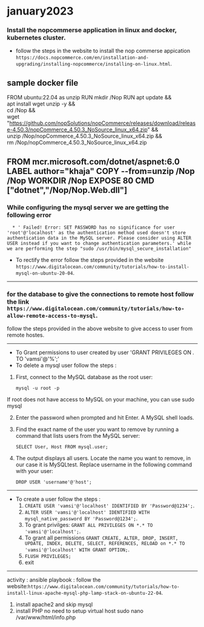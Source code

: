 # january2023
### Install the nopcommerse application in linux and docker, kubernetes cluster.
 * follow the steps in the website to install the nop commerse appication `https://docs.nopcommerce.com/en/installation-and-upgrading/installing-nopcommerce/installing-on-linux.html`.

sample docker file 
---
FROM ubuntu:22.04 as unzip
RUN mkdir /Nop
RUN apt update && \
    apt install wget unzip -y && \
    cd /Nop && \
    wget "https://github.com/nopSolutions/nopCommerce/releases/download/release-4.50.3/nopCommerce_4.50.3_NoSource_linux_x64.zip" &&\
    unzip /Nop/nopCommerce_4.50.3_NoSource_linux_x64.zip && \
    rm /Nop/nopCommerce_4.50.3_NoSource_linux_x64.zip


FROM mcr.microsoft.com/dotnet/aspnet:6.0
LABEL author="khaja"
COPY  --from=unzip /Nop /Nop
WORKDIR /Nop
EXPOSE 80
CMD ["dotnet","/Nop/Nop.Web.dll"]
----
 ### While configuring the mysql server we are getting the following error 
      * ' Failed! Error: SET PASSWORD has no significance for user 'root'@'localhost' as the authentication method used doesn't store authentication data in the MySQL server. Please consider using ALTER USER instead if you want to change authentication parameters.' while we are performing the step "sudo /usr/bin/mysql_secure_installation"
* To rectify the error follow the steps provided in the website `https://www.digitalocean.com/community/tutorials/how-to-install-mysql-on-ubuntu-20-04`.
----
 ### for the database to give the connections to remote host follow the link `https://www.digitalocean.com/community/tutorials/how-to-allow-remote-access-to-mysql`.

 follow the steps provided in the above website to give access to user from remote hostes.

-----
 * To Grant permissions to user created by user 'GRANT PRIVILEGES ON *.* TO 'vamsi'@'%';'
 * To delete a mysql user follow the steps :
1. First, connect to the MySQL database as the root user:

   `mysql -u root -p`

If root does not have access to MySQL on your machine, you can use sudo mysql

2. Enter the password when prompted and hit Enter. A MySQL shell loads.

3. Find the exact name of the user you want to remove by running a command that lists users from the MySQL server:

    `SELECT User, Host FROM mysql.user;`
4. The output displays all users. Locate the name you want to remove, in our case it is MySQLtest. Replace username in the following command with your user:

    `DROP USER 'username'@'host';`
----
* To create a user follow the steps : 
   1. `CREATE USER 'vamsi'@'localhost' IDENTIFIED BY 'Password@1234';`.
   2. `ALTER USER 'vamsi'@'localhost' IDENTIFIED WITH mysql_native_password BY 'Password@1234';`.
   3. To grant privilges: `GRANT ALL PRIVILEGES ON *.* TO 'vamsi'@'localhost';`.
   4. To grant all permissions `GRANT CREATE, ALTER, DROP, INSERT, UPDATE, INDEX, DELETE, SELECT, REFERENCES, RELOAD on *.* TO 'vamsi'@'localhost' WITH GRANT OPTION;`.
   5. `FLUSH PRIVILEGES;`
   6. exit
----
activity :
 ansible playbook :  follow the website:`https://www.digitalocean.com/community/tutorials/how-to-install-linux-apache-mysql-php-lamp-stack-on-ubuntu-22-04`.
  1. install apache2 and skip mysql
  2. install PHP  no need to setup virtual host
      sudo nano /var/www/html/info.php